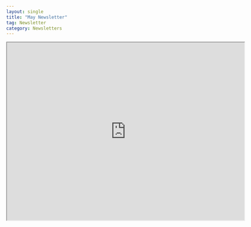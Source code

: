 ```yaml
---
layout: single
title: "May Newsletter"
tag: Newsletter
category: Newsletters
---
```

<iframe src="https://drive.google.com/file/d/1qKMSxZiKxvNwpLUw1o-zOT8YdnP1wSMO/preview" width="640" height="480"></iframe>
